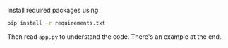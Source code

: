 Install required packages using
```sh
pip install -r requirements.txt
```

Then read `app.py` to understand the code. There's an example at the
end.
